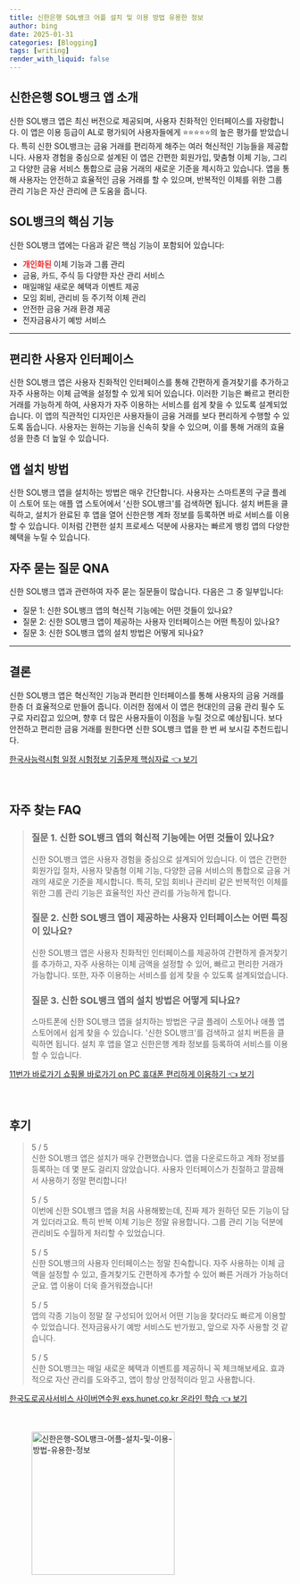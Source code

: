 ```yaml
---
title: 신한은행 SOL뱅크 어플 설치 및 이용 방법 유용한 정보
author: bing
date: 2025-01-31
categories: [Blogging]
tags: [writing]
render_with_liquid: false
---
```



<h2 id='신한은행_SOL뱅크_앱_소개'>신한은행 SOL뱅크 앱 소개</h2>

<p>신한 SOL뱅크 앱은 최신 버전으로 제공되며, 사용자 친화적인 인터페이스를 자랑합니다. 이 앱은 이용 등급이 AL로 평가되어 사용자들에게 ⭐⭐⭐⭐⭐의 높은 평가를 받았습니다. 특히 신한 SOL뱅크는 금융 거래를 편리하게 해주는 여러 혁신적인 기능들을 제공합니다. 사용자 경험을 중심으로 설계된 이 앱은 간편한 회원가입, 맞춤형 이체 기능, 그리고 다양한 금융 서비스 통합으로 금융 거래의 새로운 기준을 제시하고 있습니다. 앱을 통해 사용자는 안전하고 효율적인 금융 거래를 할 수 있으며, 반복적인 이체를 위한 그룹 관리 기능은 자산 관리에 큰 도움을 줍니다.</p>

<h2 id='솔뱅크의_핵심_기능'>SOL뱅크의 핵심 기능</h2>

<p>신한 SOL뱅크 앱에는 다음과 같은 핵심 기능이 포함되어 있습니다:</p>

<ul>
    <li><b><span style="color: #ee2323;">개인화된</span></b> 이체 기능과 그룹 관리</li>
    <li>금융, 카드, 주식 등 다양한 자산 관리 서비스</li>
    <li>매일매일 새로운 혜택과 이벤트 제공</li>
    <li>모임 회비, 관리비 등 주기적 이체 관리</li>
    <li>안전한 금융 거래 환경 제공</li>
    <li>전자금융사기 예방 서비스</li>
</ul>

<hr />

<h2 id='편리한_사용자_인터페이스'>편리한 사용자 인터페이스</h2>

<p>신한 SOL뱅크 앱은 사용자 친화적인 인터페이스를 통해 간편하게 즐겨찾기를 추가하고 자주 사용하는 이체 금액을 설정할 수 있게 되어 있습니다. 이러한 기능은 빠르고 편리한 거래를 가능하게 하여, 사용자가 자주 이용하는 서비스를 쉽게 찾을 수 있도록 설계되었습니다. 이 앱의 직관적인 디자인은 사용자들이 금융 거래를 보다 편리하게 수행할 수 있도록 돕습니다. 사용자는 원하는 기능을 신속히 찾을 수 있으며, 이를 통해 거래의 효율성을 한층 더 높일 수 있습니다.</p>

<h2 id='앱_설치_방법'>앱 설치 방법</h2>

<p>신한 SOL뱅크 앱을 설치하는 방법은 매우 간단합니다. 사용자는 스마트폰의 구글 플레이 스토어 또는 애플 앱 스토어에서 '신한 SOL뱅크'를 검색하면 됩니다. 설치 버튼을 클릭하고, 설치가 완료된 후 앱을 열어 신한은행 계좌 정보를 등록하면 바로 서비스를 이용할 수 있습니다. 이처럼 간편한 설치 프로세스 덕분에 사용자는 빠르게 뱅킹 앱의 다양한 혜택을 누릴 수 있습니다.</p>

<h2 id='자주_묻는_질문_QNA'>자주 묻는 질문 QNA</h2>

<p>신한 SOL뱅크 앱과 관련하여 자주 묻는 질문들이 많습니다. 다음은 그 중 일부입니다:</p>

<ul>
    <li>질문 1: 신한 SOL뱅크 앱의 혁신적 기능에는 어떤 것들이 있나요?</li>
    <li>질문 2: 신한 SOL뱅크 앱이 제공하는 사용자 인터페이스는 어떤 특징이 있나요?</li>
    <li>질문 3: 신한 SOL뱅크 앱의 설치 방법은 어떻게 되나요?</li>
</ul>

<hr />

<h2 id='결론'>결론</h2>

<p>신한 SOL뱅크 앱은 혁신적인 기능과 편리한 인터페이스를 통해 사용자의 금융 거래를 한층 더 효율적으로 만들어 줍니다. 이러한 점에서 이 앱은 현대인의 금융 관리 필수 도구로 자리잡고 있으며, 향후 더 많은 사용자들이 이점을 누릴 것으로 예상됩니다. 보다 안전하고 편리한 금융 거래를 원한다면 신한 SOL뱅크 앱을 한 번 써 보시길 추천드립니다.</p>


<p><a class="click-button" title="한국사능력시험 일정 시험정보 기출문제 핵심자료" href="https://yellowplanner.github.io/posts/%ED%95%9C%EA%B5%AD%EC%82%AC%EB%8A%A5%EB%A0%A5%EC%8B%9C%ED%97%98-%EC%9D%BC%EC%A0%95-%EC%8B%9C%ED%97%98%EC%A0%95%EB%B3%B4-%EA%B8%B0%EC%B6%9C%EB%AC%B8%EC%A0%9C-%ED%95%B5%EC%8B%AC%EC%9E%90%EB%A3%8C/" rel="dofollow">한국사능력시험 일정 시험정보 기출문제 핵심자료 👈 보기</a></p><br>
<h2 id='자주_찾는_FAQ'>자주 찾는 FAQ</h2>
<div itemscope="" itemtype="https://schema.org/FAQPage"> 
<blockquote> 
<div itemscope="" itemprop="mainEntity" itemtype="https://schema.org/Question"> 
<h3 itemprop="name">질문 1. 신한 SOL뱅크 앱의 혁신적 기능에는 어떤 것들이 있나요?</h3> 
<div itemscope="" itemprop="acceptedAnswer" itemtype="https://schema.org/Answer"> 
<span itemprop="text"> 
<p>신한 SOL뱅크 앱은 사용자 경험을 중심으로 설계되어 있습니다. 이 앱은 간편한 회원가입 절차, 사용자 맞춤형 이체 기능, 다양한 금융 서비스의 통합으로 금융 거래의 새로운 기준을 제시합니다. 특히, 모임 회비나 관리비 같은 반복적인 이체를 위한 그룹 관리 기능은 효율적인 자산 관리를 가능하게 합니다.</p> 
</span> 
</div> 
</div> 

<div itemscope="" itemprop="mainEntity" itemtype="https://schema.org/Question"> 
<h3 itemprop="name">질문 2. 신한 SOL뱅크 앱이 제공하는 사용자 인터페이스는 어떤 특징이 있나요?</h3> 
<div itemscope="" itemprop="acceptedAnswer" itemtype="https://schema.org/Answer"> 
<span itemprop="text"> 
<p>신한 SOL뱅크 앱은 사용자 친화적인 인터페이스를 제공하여 간편하게 즐겨찾기를 추가하고, 자주 사용하는 이체 금액을 설정할 수 있어, 빠르고 편리한 거래가 가능합니다. 또한, 자주 이용하는 서비스를 쉽게 찾을 수 있도록 설계되었습니다.</p> 
</span> 
</div> 
</div> 

<div itemscope="" itemprop="mainEntity" itemtype="https://schema.org/Question"> 
<h3 itemprop="name">질문 3. 신한 SOL뱅크 앱의 설치 방법은 어떻게 되나요?</h3> 
<div itemscope="" itemprop="acceptedAnswer" itemtype="https://schema.org/Answer"> 
<span itemprop="text"> 
<p>스마트폰에 신한 SOL뱅크 앱을 설치하는 방법은 구글 플레이 스토어나 애플 앱 스토어에서 쉽게 찾을 수 있습니다. '신한 SOL뱅크'를 검색하고 설치 버튼을 클릭하면 됩니다. 설치 후 앱을 열고 신한은행 계좌 정보를 등록하여 서비스를 이용할 수 있습니다.</p> 
</span> 
</div> 
</div> 

</blockquote> 
</div>
<p><a class="click-button" title="11번가 바로가기 쇼핑몰 바로가기 on PC 휴대폰 편리하게 이용하기" href="https://yellowplanner.github.io/posts/11%EB%B2%88%EA%B0%80-%EB%B0%94%EB%A1%9C%EA%B0%80%EA%B8%B0-%EC%87%BC%ED%95%91%EB%AA%B0-%EB%B0%94%EB%A1%9C%EA%B0%80%EA%B8%B0-on-PC-%ED%9C%B4%EB%8C%80%ED%8F%B0-%ED%8E%B8%EB%A6%AC%ED%95%98%EA%B2%8C-%EC%9D%B4%EC%9A%A9%ED%95%98%EA%B8%B0/" rel="dofollow">11번가 바로가기 쇼핑몰 바로가기 on PC 휴대폰 편리하게 이용하기 👈 보기</a></p><br>
<h2 id='후기'>후기</h2>
<div itemscope itemtype="https://schema.org/Product">
  <blockquote>
  <div itemprop="review" itemscope itemtype="https://schema.org/Review">
      <div itemprop="reviewRating" itemscope itemtype="https://schema.org/Rating"> <span itemprop="ratingValue">5</span> / <span itemprop="bestRating">5</span> </div>
      <span itemprop="reviewBody">신한 SOL뱅크 앱은 설치가 매우 간편했습니다. 앱을 다운로드하고 계좌 정보를 등록하는 데 몇 분도 걸리지 않았습니다. 사용자 인터페이스가 친절하고 깔끔해서 사용하기 정말 편리합니다!</span>
  </div>
  <br>
  <div itemprop="review" itemscope itemtype="https://schema.org/Review">
      <div itemprop="reviewRating" itemscope itemtype="https://schema.org/Rating"> <span itemprop="ratingValue">5</span> / <span itemprop="bestRating">5</span> </div>
      <span itemprop="reviewBody">이번에 신한 SOL뱅크 앱을 처음 사용해봤는데, 진짜 제가 원하던 모든 기능이 담겨 있더라고요. 특히 반복 이체 기능은 정말 유용합니다. 그룹 관리 기능 덕분에 관리비도 수월하게 처리할 수 있었습니다.</span>
  </div>
  <br>
  <div itemprop="review" itemscope itemtype="https://schema.org/Review">
      <div itemprop="reviewRating" itemscope itemtype="https://schema.org/Rating"> <span itemprop="ratingValue">5</span> / <span itemprop="bestRating">5</span> </div>
      <span itemprop="reviewBody">신한 SOL뱅크의 사용자 인터페이스는 정말 친숙합니다. 자주 사용하는 이체 금액을 설정할 수 있고, 즐겨찾기도 간편하게 추가할 수 있어 빠른 거래가 가능하더군요. 앱 이용이 더욱 즐거워졌습니다!</span>
  </div>
  <br>
  <div itemprop="review" itemscope itemtype="https://schema.org/Review">
      <div itemprop="reviewRating" itemscope itemtype="https://schema.org/Rating"> <span itemprop="ratingValue">5</span> / <span itemprop="bestRating">5</span> </div>
      <span itemprop="reviewBody">앱의 각종 기능이 정말 잘 구성되어 있어서 어떤 기능을 찾더라도 빠르게 이용할 수 있었습니다. 전자금융사기 예방 서비스도 반가웠고, 앞으로 자주 사용할 것 같습니다.</span>
  </div>
  <br>
  <div itemprop="review" itemscope itemtype="https://schema.org/Review">
      <div itemprop="reviewRating" itemscope itemtype="https://schema.org/Rating"> <span itemprop="ratingValue">5</span> / <span itemprop="bestRating">5</span> </div>
      <span itemprop="reviewBody">신한 SOL뱅크는 매일 새로운 혜택과 이벤트를 제공하니 꼭 체크해보세요. 효과적으로 자산 관리를 도와주고, 앱이 항상 안정적이라 믿고 사용합니다.</span>
  </div>
  </blockquote>
</div>
<p><a class="click-button" title="한국도로공사서비스 사이버연수원 exs.hunet.co.kr 온라인 학습" href="https://yellowplanner.github.io/posts/%ED%95%9C%EA%B5%AD%EB%8F%84%EB%A1%9C%EA%B3%B5%EC%82%AC%EC%84%9C%EB%B9%84%EC%8A%A4-%EC%82%AC%EC%9D%B4%EB%B2%84%EC%97%B0%EC%88%98%EC%9B%90-exs.hunet.co.kr-%EC%98%A8%EB%9D%BC%EC%9D%B8-%ED%95%99%EC%8A%B5/" rel="dofollow">한국도로공사서비스 사이버연수원 exs.hunet.co.kr 온라인 학습 👈 보기</a></p><br>
<figure class="image"><img src="https://yellowplanner.github.io/assets/img/thumbnail/신한은행-SOL뱅크-어플-설치-및-이용-방법-유용한-정보.webp" alt="신한은행-SOL뱅크-어플-설치-및-이용-방법-유용한-정보" width="256" height="256"></figure>